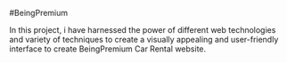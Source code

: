 #BeingPremium

In this project, i have harnessed the power of different web technologies and variety of techniques to create a visually appealing and user-friendly interface to create BeingPremium Car Rental website.






